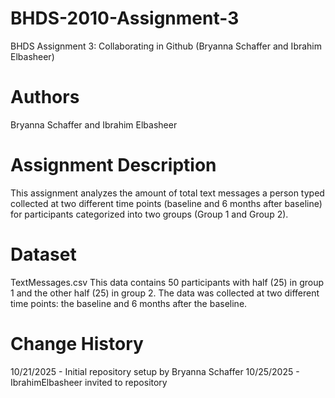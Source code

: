# BHDS-2010-Assignment-3
BHDS Assignment 3: Collaborating in Github (Bryanna Schaffer and Ibrahim Elbasheer)

# Authors
Bryanna Schaffer and Ibrahim Elbasheer

# Assignment Description
This assignment analyzes the amount of total text messages a person typed collected at two different time points (baseline and 6 months after baseline) for participants categorized into two groups (Group 1 and Group 2). 

# Dataset
TextMessages.csv
This data contains 50 participants with half (25) in group 1 and the other half (25) in group 2. The data was collected at two different time points: the baseline and 6 months after the baseline. 

# Change History
10/21/2025 - Initial repository setup by Bryanna Schaffer
10/25/2025 - IbrahimElbasheer invited to repository
